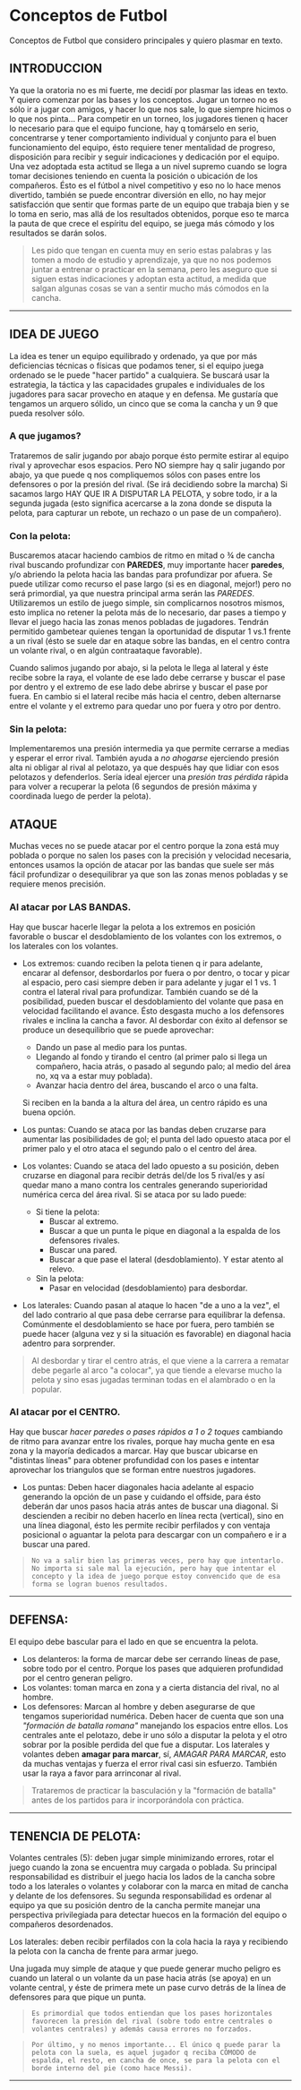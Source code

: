 # Conceptos de Futbol
Conceptos de Futbol que considero principales y quiero plasmar en texto.

## INTRODUCCION
Ya que la oratoria no es mi fuerte, me decidí por plasmar las ideas en texto. Y quiero comenzar por las bases y los conceptos.
Jugar un torneo no es sólo ir a jugar con amigos, y hacer lo que nos sale, lo que siempre hicimos o lo que nos pinta...
Para competir en un torneo, los jugadores tienen q hacer lo necesario para que el equipo funcione, hay q tomárselo en serio, concentrarse y tener comportamiento individual y conjunto para el buen funcionamiento del equipo, ésto requiere tener mentalidad de progreso, disposición para recibir y seguir indicaciones y dedicación por el equipo. Una vez adoptada esta actitud se llega a un nivel supremo cuando se logra tomar decisiones teniendo en cuenta la posición o ubicación de los compañeros.
Ésto es el fútbol a nivel competitivo y eso no lo hace menos divertido, también se puede encontrar diversión en ello, no hay mejor satisfacción que sentir que formas parte de un equipo que trabaja bien y se lo toma en serio, mas allá de los resultados obtenidos, porque eso te marca la pauta de que crece el espíritu del equipo, se juega más cómodo y los resultados se darán solos.

> Les pido que tengan en cuenta muy en serio estas palabras y las tomen a modo de estudio y aprendizaje, ya que no nos podemos juntar a entrenar o practicar en la semana, pero les aseguro que si siguen estas indicaciones y adoptan esta actitud, a medida que salgan algunas cosas se van a sentir mucho más cómodos en la cancha.
---

## IDEA DE JUEGO
La idea es tener un equipo equilibrado y ordenado, ya que por más deficiencias técnicas o físicas que podamos tener, si el equipo juega ordenado se le puede "hacer partido" a cualquiera. Se buscará usar la estrategia, la táctica y las capacidades grupales e individuales de los jugadores para sacar provecho en ataque y en defensa. Me gustaría que tengamos un arquero sólido, un cinco que se coma la cancha y un 9 que pueda resolver sólo.

### A que jugamos?
Trataremos de salir jugando por abajo porque ésto permite estirar al equipo rival y aprovechar esos espacios. Pero NO siempre hay q salir jugando por abajo, ya que puede q nos compliquemos sólos con pases entre los defensores o por la presión del rival. (Se irá decidiendo sobre la marcha)
Si sacamos largo HAY QUE IR A DISPUTAR LA PELOTA, y sobre todo, ir a la segunda jugada (esto significa acercarse a la zona donde se disputa la pelota, para capturar un rebote, un rechazo o un pase de un compañero).

### Con la pelota:
Buscaremos atacar haciendo cambios de ritmo en mitad o ¾ de cancha rival buscando profundizar con **PAREDES**, muy importante hacer **paredes**, y/o abriendo la pelota hacia las bandas para profundizar por afuera. Se puede utilizar como recurso el pase largo (si es en diagonal, mejor!) pero no será primordial, ya que nuestra principal arma serán las _PAREDES_.
Utilizaremos un estilo de juego simple, sin complicarnos nosotros mismos, esto implica no retener la pelota más de lo necesario, dar pases a tiempo y llevar el juego hacia las zonas menos pobladas de jugadores. Tendrán permitido gambetear quienes tengan la oportunidad de disputar 1 vs.1 frente a un rival (ésto se suele dar en ataque sobre las bandas, en el centro contra un volante rival, o en algún contraataque favorable).

Cuando salimos jugando por abajo, si la pelota le llega al lateral y éste recibe sobre la raya, el volante de ese lado debe cerrarse y buscar el pase por dentro y el extremo de ese lado debe abrirse y buscar el pase por fuera. En cambio si el lateral recibe más hacia el centro, deben alternarse entre el volante y el extremo para quedar uno por fuera y otro por dentro.

### Sin la pelota:
Implementaremos una presión intermedia ya que permite cerrarse a medias y esperar el error rival. También ayuda a _no ahogarse_ ejerciendo presión alta ni obligar al rival al pelotazo, ya que después hay que lidiar con esos pelotazos y defenderlos. Sería ideal ejercer una _presión tras pérdida_ rápida para volver a recuperar la pelota (6 segundos de presión máxima y coordinada luego de perder la pelota).

## ATAQUE
Muchas veces no se puede atacar por el centro porque la zona está muy poblada o porque no salen los pases con la precisión y velocidad necesaria, entonces usamos la opción de atacar por las bandas que suele ser más fácil profundizar o desequilibrar ya que son las zonas menos pobladas y se requiere menos precisión.

### Al atacar por LAS BANDAS.
Hay que buscar hacerle llegar la pelota a los extremos en posición favorable o buscar el desdoblamiento de los volantes con los extremos, o los laterales con los volantes.

+ Los extremos: cuando reciben la pelota tienen q ir para adelante, encarar al defensor, desbordarlos por fuera o por dentro, o tocar y picar al espacio, pero casi siempre deben ir para adelante y jugar el 1 vs. 1 contra el lateral rival para profundizar. También cuando se dé la posibilidad, pueden buscar el desdoblamiento del volante que pasa en velocidad facilitando el avance. Ésto desgasta mucho a los defensores rivales e inclina la cancha a favor.
Al desbordar con éxito al defensor se produce un desequilibrio que se puede aprovechar:
  - Dando un pase al medio para los puntas.
  - Llegando al fondo y tirando el centro (al primer palo si llega un compañero, hacia atrás, o pasado al segundo palo; al medio del área no, xq va a estar muy poblada).
  - Avanzar hacia dentro del área, buscando el arco o una falta.

  Si reciben en la banda a la altura del área, un centro rápido es una buena opción.

+ Los puntas: Cuando se ataca por las bandas deben cruzarse para aumentar las posibilidades de gol; el punta del lado opuesto ataca por el primer palo y el otro ataca el segundo palo o el centro del área.

+ Los volantes: Cuando se ataca del lado opuesto a su posición, deben cruzarse en diagonal para recibir detrás del/de los 5 rival/es y así quedar mano a mano contra los centrales generando superioridad numérica cerca del área rival.
Si se ataca por su lado puede:
  + Si tiene la pelota:
    - Buscar al extremo.
    - Buscar a que un punta le pique en diagonal a la espalda de los defensores rivales.
    - Buscar una pared.
    - Buscar a que pase el lateral (desdoblamiento). Y estar atento al relevo.
  + Sin la pelota:
    - Pasar en velocidad (desdoblamiento) para desbordar.

+ Los laterales: Cuando pasan al ataque lo hacen "de a uno a la vez", el del lado contrario al que pasa debe cerrarse para equilibrar la defensa. Comúnmente el desdoblamiento se hace por fuera, pero también se puede hacer (alguna vez y si la situación es favorable) en diagonal hacia adentro para sorprender.

> Al desbordar y tirar el centro atrás, el que viene a la carrera a rematar debe pegarle al arco "a colocar", ya que tiende a elevarse mucho la pelota y sino esas jugadas terminan todas en el alambrado o en la popular.

### Al atacar por el CENTRO.
Hay que buscar *hacer paredes o pases rápidos a 1 o 2 toques* cambiando de ritmo para avanzar entre los rivales, porque hay mucha gente en esa zona y la mayoría dedicados a marcar. Hay que buscar ubicarse en "distintas líneas" para obtener profundidad con los pases e intentar aprovechar los triangulos que se forman entre nuestros jugadores.

- Los puntas: Deben hacer diagonales hacia adelante al espacio generando la opción de un pase y cuidando el offside, para ésto deberán dar unos pasos hacia atrás antes de buscar una diagonal. Si descienden a recibir no deben hacerlo en línea recta (vertical), sino en una línea diagonal, ésto les permite recibir perfilados y con ventaja posicional o aguantar la pelota para descargar con un compañero e ir a buscar una pared.

> `No va a salir bien las primeras veces, pero hay que intentarlo. No importa si sale mal la ejecución, pero hay que intentar el concepto y la idea de juego porque estoy convencido que de esa forma se logran buenos resultados.`
-----

## DEFENSA:
El equipo debe bascular para el lado en que se encuentra la pelota.

- Los delanteros: la forma de marcar debe ser cerrando líneas de pase, sobre todo por el centro. Porque los pases que adquieren profundidad por el centro generan peligro.
- Los volantes: toman marca en zona y a cierta distancia del rival, no al hombre.
- Los defensores: Marcan al hombre y deben asegurarse de que tengamos superioridad numérica. Deben hacer de cuenta que son una _"formación de batalla romana"_ manejando los espacios entre ellos.
Los centrales ante el pelotazo, debe ir uno sólo a disputar la pelota y el otro sobrar por la posible perdida del que fue a disputar.
Los laterales y volantes deben **amagar para marcar**, sí, *AMAGAR PARA MARCAR*, esto da muchas ventajas y fuerza el error rival casi sin esfuerzo. También usar la raya a favor para arrinconar al rival.


> Trataremos de practicar la basculación y la "formación de batalla" antes de los partidos para ir incorporándola con práctica.
---

## TENENCIA DE PELOTA:
Volantes centrales (5): deben jugar simple minimizando errores, rotar el juego cuando la zona se encuentra muy cargada o poblada.
Su principal responsabilidad es distribuir el juego hacia los lados de la cancha sobre todo a los laterales o volantes y colaborar con la marca en mitad de cancha y delante de los defensores.
Su segunda responsabilidad es ordenar al equipo ya que su posición dentro de la cancha permite manejar una perspectiva privilegiada para detectar huecos en la formación del equipo o compañeros desordenados.

Los laterales: deben recibir perfilados con la cola hacia la raya y recibiendo la pelota con la cancha de frente para armar juego.

Una jugada muy simple de ataque y que puede generar mucho peligro es cuando un lateral o un volante da un pase hacia atrás (se apoya) en un volante central, y éste de primera mete un pase curvo detrás de la línea de defensores para que pique un punta.

> `Es primordial que todos entiendan que los pases horizontales favorecen la presión del rival (sobre todo entre centrales o volantes centrales) y además causa errores no forzados.`

> `Por último, y no menos importante... El único q puede parar la pelota con la suela, es aquel jugador q reciba CÓMODO de espalda, el resto, en cancha de once, se para la pelota con el borde interno del pie (como hace Messi).`
---